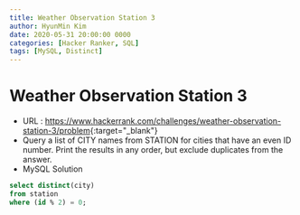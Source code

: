 ```yaml
---
title: Weather Observation Station 3
author: HyunMin Kim
date: 2020-05-31 20:00:00 0000
categories: [Hacker Ranker, SQL]
tags: [MySQL, Distinct]
---
```


# Weather Observation Station 3

- URL : <https://www.hackerrank.com/challenges/weather-observation-station-3/problem>{:target="_blank"}
- Query a list of CITY names from STATION for cities that have an even ID number. Print the results in any order, but exclude duplicates from the answer.
- MySQL Solution

```sql
select distinct(city)
from station
where (id % 2) = 0;
```